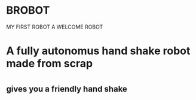 # BROBOT
MY FIRST ROBOT A WELCOME ROBOT
<body>
<h1>
A fully autonomus hand shake robot made from scrap
<h1/>
<body/>
<h2>
gives you a friendly hand shake
<h2/>
